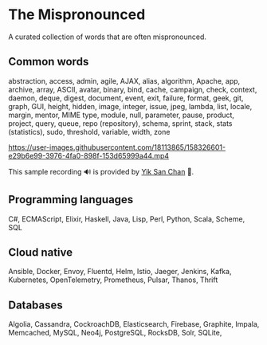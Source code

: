 # The Mispronounced

A curated collection of words that are often mispronounced.

## Common words

abstraction, access, admin, agile, AJAX, alias, algorithm, Apache, app, archive, array, ASCII, avatar, binary, bind, cache, campaign, check, context, daemon, deque, digest, document, event, exit, failure, format, geek, git, graph, GUI, height, hidden, image, integer, issue, jpeg, lambda, list, locale, margin, mentor, MIME type, module, null, parameter, pause, product, project, query, queue, repo (repository), schema, sprint, stack, stats (statistics), sudo, threshold, variable, width, zone

https://user-images.githubusercontent.com/18113865/158326601-e29b6e99-3976-4fa0-898f-153d65999a44.mp4

This sample recording 🔊 is provided by [Yik San Chan](https://github.com/YikSanChan) 👏.


## Programming languages

C#, ECMAScript, Elixir, Haskell, Java, Lisp, Perl, Python, Scala, Scheme, SQL

## Cloud native

Ansible, Docker, Envoy, Fluentd, Helm, Istio, Jaeger, Jenkins, Kafka, Kubernetes, OpenTelemetry, Prometheus, Pulsar, Thanos, Thrift

## Databases

Algolia, Cassandra, CockroachDB, Elasticsearch, Firebase, Graphite, Impala, Memcached, MySQL, Neo4j, PostgreSQL, RocksDB, Solr, SQLite,

